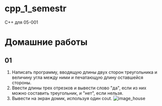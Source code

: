 # cpp_1_semestr
C++ для 05-001


# Домашние работы
## 01
1. Написать программу, вводящую длины двух сторон треугольника и величину угла между ними и печатающую длину оставшейся стороны.
2. Ввести длины трех отрезков и вывести слово "да", если из них можно составить треугольник, и "нет", если нельзя.
3. Вывести на экран домик, используя один cout.
![image_house](http://cppstudio.com/wp-content/images/article/image_task1.png)